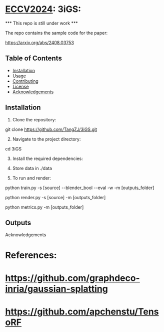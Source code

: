 # [ECCV2024]: 3iGS: 

*** This repo is still under work ***

The repo contains the sample code for the paper:

[ECCV2024]: 3iGS

https://arxiv.org/abs/2408.03753


## Table of Contents

- [Installation](#installation)
- [Usage](#usage)
- [Contributing](#contributing)
- [License](#license)
- [Acknowledgements](#acknowledgements)

## Installation

1. Clone the repository:

git clone https://github.com/TangZJ/3iGS.git

2. Navigate to the project directory:

cd 3iGS

3. Install the required dependencies:

4. Store data in ./data

5. To run and render:

python train.py -s [source] --blender_bool --eval -w -m [outputs_folder]

python render.py -s [source] -m [outputs_folder]

python metrics.py -m [outputs_folder]
## Outputs




Acknowledgements
# References:
# https://github.com/graphdeco-inria/gaussian-splatting
# https://github.com/apchenstu/TensoRF

